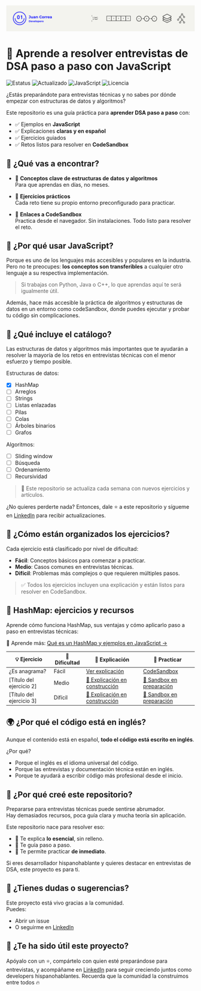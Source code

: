![DSA-JS-](./assets/banner.png)

# 🧠 Aprende a resolver entrevistas de DSA paso a paso con JavaScript

![Estatus](https://img.shields.io/badge/Estatus-En%20progreso-yellow)
![Actualizado](https://img.shields.io/badge/Actualizado-Abril%202025-blue)
![JavaScript](https://img.shields.io/badge/JavaScript-100%25-yellow)
![Licencia](https://img.shields.io/badge/license-MIT-green)

¿Estás preparándote para entrevistas técnicas y no sabes por dónde empezar con estructuras de datos y algoritmos?

Este repositorio es una guía práctica para **aprender DSA paso a paso** con:

- ✅ Ejemplos en **JavaScript**
- ✅ Explicaciones **claras y en español**
- ✅ Ejercicios guiados
- ✅ Retos listos para resolver en **CodeSandbox**

## 🚀 ¿Qué vas a encontrar?

- 🧠 **Conceptos clave de estructuras de datos y algoritmos**  
  Para que aprendas en días, no meses.

- 🧪 **Ejercicios prácticos**  
  Cada reto tiene su propio entorno preconfigurado para practicar.

- 🔗 **Enlaces a CodeSandbox**  
  Practica desde el navegador. Sin instalaciones. Todo listo para resolver el reto.

## 📘 ¿Por qué usar JavaScript?

Porque es uno de los lenguajes más accesibles y populares en la industria.  
Pero no te preocupes: **los conceptos son transferibles** a cualquier otro lenguaje a su respectiva implementación.

> Si trabajas con Python, Java o C++, lo que aprendas aquí te será igualmente útil.

Además, hace más accesible la práctica de algoritmos y estructuras de datos en un entorno como codeSandbox, donde puedes ejecutar y probar tu código sin complicaciones.

## 🧩 ¿Qué incluye el catálogo?

Las estructuras de datos y algoritmos más importantes que te ayudarán a resolver la mayoría de los retos en entrevistas técnicas con el menor esfuerzo y tiempo posible.

Estructuras de datos:

- [x] HashMap
- [ ] Arreglos
- [ ] Strings
- [ ] Listas enlazadas
- [ ] Pilas
- [ ] Colas
- [ ] Árboles binarios
- [ ] Grafos

Algoritmos:

- [ ] Sliding window
- [ ] Búsqueda
- [ ] Ordenamiento
- [ ] Recursividad

> 📌 Este repositorio se actualiza cada semana con nuevos ejercicios y artículos.

¿No quieres perderte nada? Entonces, dale ⭐️ a este repositorio y sígueme en [LinkedIn](https://www.linkedin.com/in/juancorreaherrera/) para recibir actualizaciones.

## 🧠 ¿Cómo están organizados los ejercicios?

Cada ejercicio está clasificado por nivel de dificultad:

- **Fácil**: Conceptos básicos para comenzar a practicar.
- **Medio**: Casos comunes en entrevistas técnicas.
- **Difícil**: Problemas más complejos o que requieren múltiples pasos.

> ✅ Todos los ejercicios incluyen una explicación y están listos para resolver en CodeSandbox.

## 📂 HashMap: ejercicios y recursos

Aprende cómo funciona HashMap, sus ventajas y cómo aplicarlo paso a paso en entrevistas técnicas:

📘 Aprende más: [Qué es un HashMap y ejemplos en JavaScript →](https://developero.io/blog/algoritmos-y-estructuras-de-datos/hashmap-javascript-ejemplos?utm_source=github&utm_medium=repo&utm_campaign=dsa_catalog&utm_content=hashmap)

| 💡 Ejercicio             | 🎯 Dificultad | 📖 Explicación                      | 🧪 Practicar                   |
| ------------------------ | ------------- | ----------------------------------- | ------------------------------ |
| ¿Es anagrama?            | Fácil         | [Ver explicación](#)                | [CodeSandbox](#)               |
| [Título del ejercicio 2] | Medio         | [🚧 Explicación en construcción](#) | [🚧 Sandbox en preparación](#) |
| [Título del ejercicio 3] | Difícil       | [🚧 Explicación en construcción](#) | [🚧 Sandbox en preparación](#) |

## 🌍 ¿Por qué el código está en inglés?

Aunque el contenido está en español, **todo el código está escrito en inglés**.

¿Por qué?

- Porque el inglés es el idioma universal del código.
- Porque las entrevistas y documentación técnica están en inglés.
- Porque te ayudará a escribir código más profesional desde el inicio.

## 🤔 ¿Por qué creé este repositorio?

Prepararse para entrevistas técnicas puede sentirse abrumador.  
Hay demasiados recursos, poca guía clara y mucha teoría sin aplicación.

Este repositorio nace para resolver eso:

- 📌 Te explica **lo esencial**, sin relleno.
- 📌 Te guía paso a paso.
- 📌 Te permite practicar **de inmediato**.

Si eres desarrollador hispanohablante y quieres destacar en entrevistas de DSA, este proyecto es para ti.

## 💬 ¿Tienes dudas o sugerencias?

Este proyecto está vivo gracias a la comunidad.  
Puedes:

- Abrir un issue
- O seguirme en [LinkedIn](https://www.linkedin.com/in/juancorreaherrera/)

## 🚀 ¿Te ha sido útil este proyecto?

Apóyalo con un ⭐️, compártelo con quien esté preparándose para entrevistas, y acompáñame en [LinkedIn](https://www.linkedin.com/in/juancorreaherrera/) para seguir creciendo juntos como developers hispanohablantes. Recuerda que la comunidad la construimos entre todos 🔥
